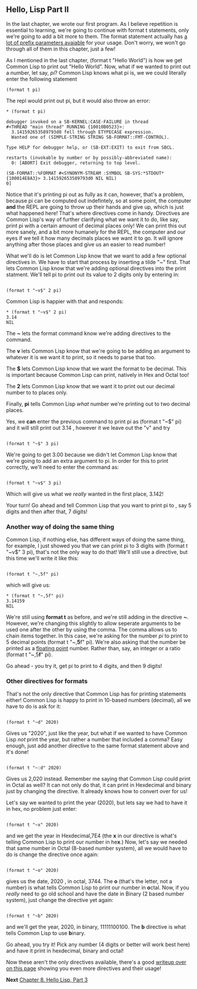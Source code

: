 ## Hello, Lisp Part II

In the last chapter, we wrote our first program. As I believe repetition is essential to learning, we're going to continue with format t statements, only
we're going to add a bit more to them. The format statement actually has [a lot of prefix parameters avaiable](https://www.hexstreamsoft.com/articles/common-lisp-format-reference/clhs-summary/#subsections-summary-table) for your usage. Don't worry, we won't go through all of them in this chapter, just a few!  

As I mentioned in the last chapter, (format t "Hello World") is how we get Common Lisp to print out "Hello World". Now, what if we wanted to print out a number, let say, 
*pi*?  Common Lisp knows what pi is, we we could literally enter the following statement

```
(format t pi)

```
The  repl would print out pi, but it would also throw an error:

```
* (format t pi)

debugger invoked on a SB-KERNEL:CASE-FAILURE in thread
#<THREAD "main thread" RUNNING {10010B0523}>:
  3.141592653589793d0 fell through ETYPECASE expression.
  Wanted one of (SIMPLE-STRING STRING SB-FORMAT::FMT-CONTROL).

Type HELP for debugger help, or (SB-EXT:EXIT) to exit from SBCL.

restarts (invokable by number or by possibly-abbreviated name):
  0: [ABORT] Exit debugger, returning to top level.

(SB-FORMAT::%FORMAT #<SYNONYM-STREAM :SYMBOL SB-SYS:*STDOUT* {100014E8A3}> 3.141592653589793d0 NIL NIL)
0]

```

Notice that it's printing pi out as fully as it can, however, that's a problem, because pi can be computed out indefintely, so at some point, the computer **and** the 
REPL are going to throw up their hands and give up, which is just what happened here!  That's where directives come in handy. Directives are Common Lisp's way of further
clarifying what we want it to do, like say, print pi with a certain amount of decimal places only! We can print this out more sanely, and a bit more humanely for the REPL, 
the computer and our eyes if we tell it how many decimals places we want it to go. It will ignore anything after those places and give us an easier to read number!

What we'll do is let Common Lisp know that we want to add a few optional directives in. We have to start that process by inserting a tilde "~" first. That
lets Common Lisp know that we're adding optional directives into the print statment.  We'll tell pi to print out its value to 2 digits only by entering in:

```

(format t "~v$" 2 pi)

```

Common Lisp is happier with that and responds:

```
* (format t "~v$" 2 pi)
3.14
NIL

```

The **~** lets the format command know we're adding directives to the command.

The **v** lets Common Lisp know that we're going to be adding an argument to whatever it is we want it to print, so it needs to parse that too.

The **$** lets Common Lisp know that we want the format to be decimal. This is important because Common Lisp can print, natively in Hex and Octal too!

The **2** lets Common Lisp know that we want it to print out our decimal number to to places only.

Finally, **pi** tells Common Lisp *what* number we're printing out to two decimal places.

Yes, we **can** enter the previous command to print pi as (format t "~$" pi) and it will still print out 3.14 , however it we leave out the "v" and try

``` 

(format t "~$" 3 pi)

```

We're going to get 3.00 because we didn't let Common Lisp know that we're going to add an extra argument to pi. In order for this to print
correctly, we'll need to enter the command as:

```

(format t "~v$" 3 pi)

```

Which will give us what we *really* wanted in the first place, 3.142!

Your turn!  Go ahead and tell Common Lisp that you want to print pi to , say 5 digits and then after that, 7 digits!

### Another way of doing the same thing ###

Common Lisp, if nothing else, has different ways of doing the same thing, for example, I just showed you that we can print pi to 3 digits with (format t "~v$" 3 pi),
that's not the only way to do that! We'll still use a directive, but this time we'll write it like this:

```

(format t "~,5f" pi)

```

which will give us:

```
* (format t "~,5f" pi)
3.14159
NIL

```

We're still using **format t** as before, and we're still adding in the directive **~**. However, we're changing this slightly to allow
seperate arguments to be used one after the other by using the comma. The comma allows us to chain items together. In this case, 
we're asking for the number *pi* to print to 5 decimal points (format t "\~,**5**f" pi). We're also asking that the number be printed as a [floating point](https://floating-point-gui.de/formats/fp/) number. Rather than, say, an integer or a ratio (format t "~,5**f**" pi).  

Go ahead - you try it, get pi to print to 4 digits, and then 9 digits!


### Other directives for formats

That's not the only directive that Common Lisp has for printing statements either!  Common Lisp is happy to print in 10-based numbers (decimal), all we have
to do is ask for it:

```

(format t "~d" 2020)

```

Gives us "2020", just like the year, but what  if we wanted to have Common Lisp *not* print the year, but rather a number that included a comma?  Easy enough,
just add another directive to the same format statement above and it's done!

```

(format t "~:d" 2020)

```

Gives us 2,020 instead. Remember me saying that Common Lisp could print in Octal as well? It can not only do that, it can print in Hexdecimal and binary just
by changing the directive. It already knows how to convert over for us!

Let's say we wanted to print the year (2020), but lets say we had to have it in hex, no problem just enter:

```

(format t "~x" 2020)

```
and we get the year in Hexdecimal,7E4  (the **x** in our directive is what's telling Common Lisp to print our number in he**x**.) Now, let's say we needed that same number
in Octal (8-based number system), all we would have to do is change the directive once again:

```

(format t "~o" 2020)

```

gives us the date, 2020 , in octal, 3744.  The **o** (that's the letter, not a number) is what tells Common Lisp to print our number in **o**ctal.  Now, if you *really* need to 
go old school and have the date in Binary (2 based number system), just change the directive yet again:

```

(format t "~b" 2020)

```

and we'll get the year, 2020, in binary, 11111100100. The **b** directive is what tells Common Lisp to use **b**inary. 

Go ahead, you try it!  Pick any number (4 digits or better will work best here) and have it print in hexdecimal, binary and octal!

Now these aren't the only directives available, there's a good [writeup over on this page](http://gigamonkeys.com/book/a-few-format-recipes.html) showing you
even more directives and their usage!


**Next** [Chapter 8. Hello Lisp, Part 3](https://github.com/Vorlonhomeworld/BBCL/blob/main/8%20Hello%20Lisp%20Part%203.md)
